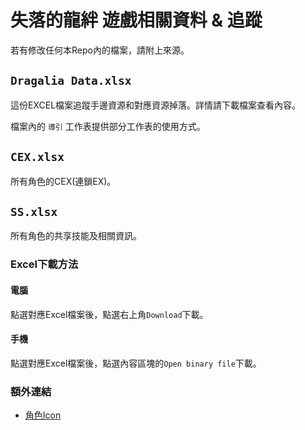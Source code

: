 # 失落的龍絆 遊戲相關資料 & 追蹤

若有修改任何本Repo內的檔案，請附上來源。


## `Dragalia Data.xlsx`

這份EXCEL檔案追蹤手邊資源和對應資源掉落。詳情請下載檔案查看內容。

檔案內的 `導引` 工作表提供部分工作表的使用方式。


## `CEX.xlsx`

所有角色的CEX(連鎖EX)。


## `SS.xlsx`

所有角色的共享技能及相關資訊。


### Excel下載方法

#### 電腦
點選對應Excel檔案後，點選右上角`Download`下載。

#### 手機
點選對應Excel檔案後，點選內容區塊的`Open binary file`下載。

### 額外連結

- [角色Icon](https://dragalialost.gamepedia.com/Category:Character_Icon_Images)